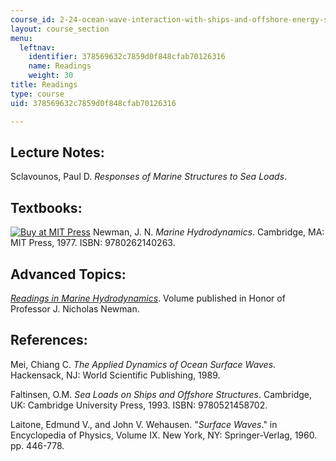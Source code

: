 ```yaml
---
course_id: 2-24-ocean-wave-interaction-with-ships-and-offshore-energy-systems-13-022-spring-2002
layout: course_section
menu:
  leftnav:
    identifier: 378569632c7859d0f848cfab70126316
    name: Readings
    weight: 30
title: Readings
type: course
uid: 378569632c7859d0f848cfab70126316

---
```


Lecture Notes:
--------------

Sclavounos, Paul D. _Responses of Marine Structures to Sea Loads_.

Textbooks:
----------

[![Buy at MIT Press](https://ocwcms.mit.edu/images/mp_logo.gif)](https://mitpress.mit.edu/9780262140263) Newman, J. N. _Marine Hydrodynamics_. Cambridge, MA: MIT Press, 1977. ISBN: 9780262140263.

Advanced Topics:
----------------

[_Readings in Marine Hydrodynamics_](http://web.mit.edu/flowlab/). Volume published in Honor of Professor J. Nicholas Newman.

References:
-----------

Mei, Chiang C. _The Applied Dynamics of Ocean Surface Waves_. Hackensack, NJ: World Scientific Publishing, 1989.

Faltinsen, O.M. _Sea Loads on Ships and Offshore Structures_. Cambridge, UK: Cambridge University Press, 1993. ISBN: 9780521458702.

Laitone, Edmund V., and John V. Wehausen. "_Surface Waves_." in Encyclopedia of Physics, Volume IX. New York, NY: Springer-Verlag, 1960. pp. 446-778.